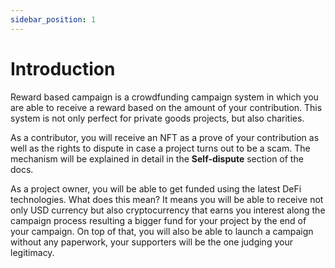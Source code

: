 ```yaml
---
sidebar_position: 1
---
```


# Introduction

Reward based campaign is a crowdfunding campaign system in which you are able to receive a reward based on the amount of your contribution. This system is not only perfect for private goods projects, but also charities. 

As a contributor, you will receive an NFT as a prove of your contribution as well as the rights to dispute in case a project turns out to be a scam. The mechanism will be explained in detail in the **Self-dispute** section of the docs.

As a project owner, you will be able to get funded using the latest DeFi technologies. What does this mean? It means you will be able to receive not only USD currency but also cryptocurrency that earns you interest along the campaign process resulting a bigger fund for your project by the end of your campaign. On top of that, you will also be able to launch a campaign without any paperwork, your supporters will be the one judging your legitimacy.
